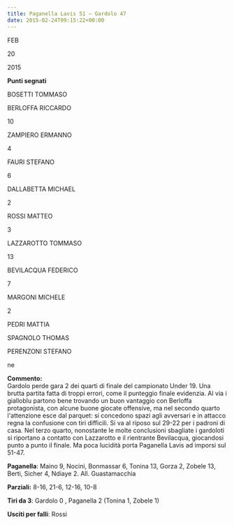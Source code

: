 ```yaml
---
title: Paganella Lavis 51 – Gardolo 47
date: 2015-02-24T09:15:22+00:00
---
```

FEB

20

2015

**Punti segnati**

BOSETTI TOMMASO

BERLOFFA RICCARDO

10

ZAMPIERO ERMANNO

4

FAURI STEFANO

6

DALLABETTA MICHAEL

2

ROSSI MATTEO

3

LAZZAROTTO TOMMASO

13

BEVILACQUA FEDERICO

7

MARGONI MICHELE

2

PEDRI MATTIA

SPAGNOLO THOMAS

PERENZONI STEFANO

ne

**Commento:**  
Gardolo perde gara 2 dei quarti di finale del campionato Under 19. Una brutta partita fatta di troppi errori, come il punteggio finale evidenzia. Al via i gialloblu partono bene trovando un buon vantaggio con Berloffa protagonista, con alcune buone giocate offensive, ma nel secondo quarto l'attenzione esce dal parquet: si concedono spazi agli avversari e in attacco regna la confusione con tiri difficili. Si va al riposo sul 29-22 per i padroni di casa. Nel terzo quarto, nonostante le molte conclusioni sbagliate i gardoloti si riportano a contatto con Lazzarotto e il rientrante Bevilacqua, giocandosi punto a punto il finale. Ma poca lucidità porta Paganella Lavis ad imporsi sul 51-47.

**Paganella**: Maino 9, Nocini, Bonmassar 6, Tonina 13, Gorza 2, Zobele 13, Berti, Sicher 4, Ndiaye 2. All. Guastamacchia

**Parziali:** 8-16, 21-6, 12-16, 10-8

**Tiri da 3**: Gardolo 0 , Paganella 2 (Tonina 1, Zobele 1)

**Usciti per falli**: Rossi